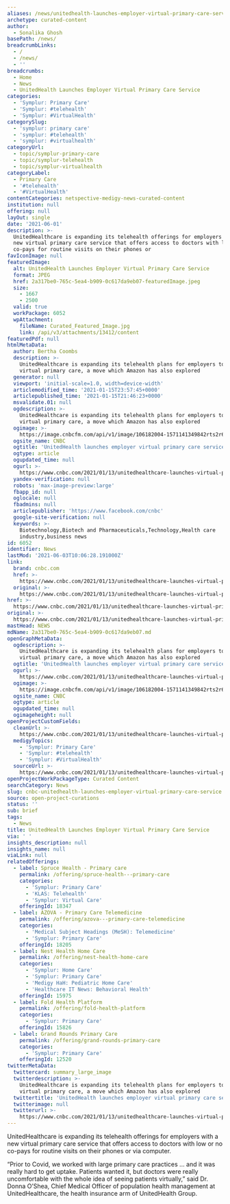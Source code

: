 ```yaml
---
aliases: /news/unitedhealth-launches-employer-virtual-primary-care-service
archetype: curated-content
author:
  - Sonalika Ghosh
basePath: /news/
breadcrumbLinks:
  - /
  - /news/
  - ''
breadcrumbs:
  - Home
  - News
  - UnitedHealth Launches Employer Virtual Primary Care Service
categories:
  - 'Symplur: Primary Care'
  - 'Symplur: #telehealth'
  - 'Symplur: #VirtualHealth'
categorySlug:
  - 'symplur: primary care'
  - 'symplur: #telehealth'
  - 'symplur: #virtualhealth'
categoryUrl:
  - topic/symplur-primary-care
  - topic/symplur-telehealth
  - topic/symplur-virtualhealth
categoryLabel:
  - Primary Care
  - '#telehealth'
  - '#VirtualHealth'
contentCategories: netspective-medigy-news-curated-content
institution: null
offering: null
layOut: single
date: '2021-06-01'
description: >-
  UnitedHealthcare is expanding its telehealth offerings for employers with a
  new virtual primary care service that offers access to doctors with low or no
  co-pays for routine visits on their phones or 
favIconImage: null
featuredImage:
  alt: UnitedHealth Launches Employer Virtual Primary Care Service
  format: JPEG
  href: 2a317be0-765c-5ea4-b909-0c617da9eb07-featuredImage.jpeg
  size:
    - 1667
    - 2500
  valid: true
  workPackage: 6052
  wpAttachment:
    fileName: Curated_Featured_Image.jpg
    link: /api/v3/attachments/13412/content
featuredPdf: null
htmlMetaData:
  author: Bertha Coombs
  description: >-
    UnitedHealthcare is expanding its telehealth plans for employers to include
    virtual primary care, a move which Amazon has also explored 
  generator: null
  viewport: 'initial-scale=1.0, width=device-width'
  articlemodified_time: '2021-01-15T23:57:45+0000'
  articlepublished_time: '2021-01-15T21:46:23+0000'
  msvalidate.01: null
  ogdescription: >-
    UnitedHealthcare is expanding its telehealth plans for employers to include
    virtual primary care, a move which Amazon has also explored 
  ogimage: >-
    https://image.cnbcfm.com/api/v1/image/106182004-1571141349842rts2r6n1.jpg?v=1571141450
  ogsite_name: CNBC
  ogtitle: 'UnitedHealth launches employer virtual primary care service '
  ogtype: article
  ogupdated_time: null
  ogurl: >-
    https://www.cnbc.com/2021/01/13/unitedhealthcare-launches-virtual-primary-care-for-employer-plans-.html
  yandex-verification: null
  robots: 'max-image-preview:large'
  fbapp_id: null
  oglocale: null
  fbadmins: null
  articlepublisher: 'https://www.facebook.com/cnbc'
  google-site-verification: null
  keywords: >-
    Biotechnology,Biotech and Pharmaceuticals,Technology,Health care
    industry,business news
id: 6052
identifier: News
lastMod: '2021-06-03T10:06:28.191000Z'
link:
  brand: cnbc.com
  href: >-
    https://www.cnbc.com/2021/01/13/unitedhealthcare-launches-virtual-primary-care-for-employer-plans-.html
  original: >-
    https://www.cnbc.com/2021/01/13/unitedhealthcare-launches-virtual-primary-care-for-employer-plans-.html
href: >-
  https://www.cnbc.com/2021/01/13/unitedhealthcare-launches-virtual-primary-care-for-employer-plans-.html
original: >-
  https://www.cnbc.com/2021/01/13/unitedhealthcare-launches-virtual-primary-care-for-employer-plans-.html
mastHead: NEWS
mdName: 2a317be0-765c-5ea4-b909-0c617da9eb07.md
openGraphMetaData:
  ogdescription: >-
    UnitedHealthcare is expanding its telehealth plans for employers to include
    virtual primary care, a move which Amazon has also explored 
  ogtitle: 'UnitedHealth launches employer virtual primary care service '
  ogurl: >-
    https://www.cnbc.com/2021/01/13/unitedhealthcare-launches-virtual-primary-care-for-employer-plans-.html
  ogimage: >-
    https://image.cnbcfm.com/api/v1/image/106182004-1571141349842rts2r6n1.jpg?v=1571141450
  ogsite_name: CNBC
  ogtype: article
  ogupdated_time: null
  ogimageheight: null
openProjectCustomFields:
  cleanUrl: >-
    https://www.cnbc.com/2021/01/13/unitedhealthcare-launches-virtual-primary-care-for-employer-plans-.html
  medigyTopics:
    - 'Symplur: Primary Care'
    - 'Symplur: #telehealth'
    - 'Symplur: #VirtualHealth'
  sourceUrl: >-
    https://www.cnbc.com/2021/01/13/unitedhealthcare-launches-virtual-primary-care-for-employer-plans-.html
openProjectWorkPackageType: Curated Content
searchCategory: News
slug: cnbc-unitedhealth-launches-employer-virtual-primary-care-service
source: open-project-curations
status: ''
sub: brief
tags:
  - News
title: UnitedHealth Launches Employer Virtual Primary Care Service
via: ' '
insights_description: null
insights_name: null
viaLink: null
relatedOfferings:
  - label: Spruce Health - Primary care
    permalink: /offering/spruce-health---primary-care
    categories:
      - 'Symplur: Primary Care'
      - 'KLAS: Telehealth'
      - 'Symplur: Virtual Care'
    offeringId: 18347
  - label: AZOVA - Primary Care Telemedicine
    permalink: /offering/azova---primary-care-telemedicine
    categories:
      - 'Medical Subject Headings (MeSH): Telemedicine'
      - 'Symplur: Primary Care'
    offeringId: 18205
  - label: Nest Health Home Care
    permalink: /offering/nest-health-home-care
    categories:
      - 'Symplur: Home Care'
      - 'Symplur: Primary Care'
      - 'Medigy HaH: Pediatric Home Care'
      - 'Healthcare IT News: Behavioral Health'
    offeringId: 15975
  - label: Fold Health Platform
    permalink: /offering/fold-health-platform
    categories:
      - 'Symplur: Primary Care'
    offeringId: 15826
  - label: Grand Rounds Primary Care
    permalink: /offering/grand-rounds-primary-care
    categories:
      - 'Symplur: Primary Care'
    offeringId: 12520
twitterMetaData:
  twittercard: summary_large_image
  twitterdescription: >-
    UnitedHealthcare is expanding its telehealth plans for employers to include
    virtual primary care, a move which Amazon has also explored 
  twittertitle: 'UnitedHealth launches employer virtual primary care service '
  twitterimage: null
  twitterurl: >-
    https://www.cnbc.com/2021/01/13/unitedhealthcare-launches-virtual-primary-care-for-employer-plans-.html
---
```

<p>UnitedHealthcare is expanding its telehealth offerings for employers with a new virtual primary care service that offers access to doctors with low or no co-pays for routine visits on their phones or via computer.</p><p>“Prior to Covid, we worked with large primary care practices … and it was really hard to get uptake. Patients wanted it, but doctors were really uncomfortable with the whole idea of seeing patients virtually,” said Dr. Donna O’Shea, Chief Medical Officer of population health management at UnitedHealthcare, the health insurance arm of UnitedHealth Group.</p>